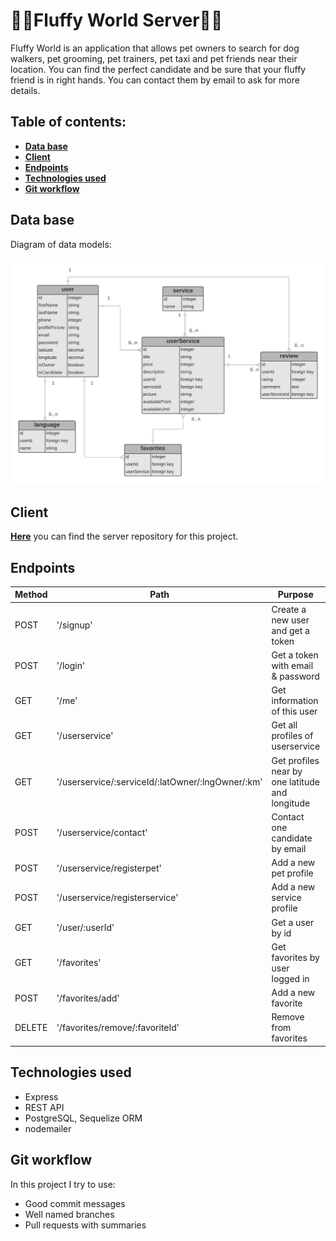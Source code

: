 # 🐶🐱Fluffy World Server🐩🦮

Fluffy World is an application that allows pet owners to search for dog walkers, pet grooming, pet trainers, pet taxi and pet friends near their location.
You can find the perfect candidate and be sure that your fluffy friend is in right hands. You can contact them by email to ask for more details.

## Table of contents:

- **[Data base](#data-base)**
- **[Client](#client)**
- **[Endpoints](#endpoints)**
- **[Technologies used](#technologies-used)**
- **[Git workflow](#git-workflow)**

## Data base

Diagram of data models:

![data-models](./images/diagram.jpeg)

## Client

**[Here](https://github.com/paula-morales/fluffy-world-client)** you can find the server repository for this project.

## Endpoints

| Method | Path                                              | Purpose                                         | required parameters                                                          | auth |
| ------ | ------------------------------------------------- | ----------------------------------------------- | ---------------------------------------------------------------------------- | ---- |
| POST   | '/signup'                                         | Create a new user and get a token               | name,longitude,latitude,phone,email, password,isOwner,isCandidate, languages | no   |
| POST   | '/login'                                          | Get a token with email & password               | email, password                                                              | no   |
| GET    | '/me'                                             | Get information of this user                    | none                                                                         | yes  |
| GET    | '/userservice'                                    | Get all profiles of userservice                 | none                                                                         | no   |
| GET    | '/userservice/:serviceId/:latOwner/:lngOwner/:km' | Get profiles near by one latitude and longitude | serviceId, latitudOwner, longitudOwner,km                                    | no   |
| POST   | '/userservice/contact'                            | Contact one candidate by email                  | mailToId, date, time, message, serviceId                                     | yes  |
| POST   | '/userservice/registerpet'                        | Add a new pet profile                           | name, description, picture                                                   | yes  |
| POST   | '/userservice/registerservice'                    | Add a new service profile                       | title, price, description, picture, serviceId                                | yes  |
| GET    | '/user/:userId'                                   | Get a user by id                                | userId                                                                       | no   |
| GET    | '/favorites'                                      | Get favorites by user logged in                 | none                                                                         | yes  |
| POST   | '/favorites/add'                                  | Add a new favorite                              | idUserService                                                                | yes  |
| DELETE | '/favorites/remove/:favoriteId'                   | Remove from favorites                           | none                                                                         | yes  |

## Technologies used

- Express
- REST API
- PostgreSQL, Sequelize ORM
- nodemailer

## Git workflow

In this project I try to use:

- Good commit messages
- Well named branches
- Pull requests with summaries
